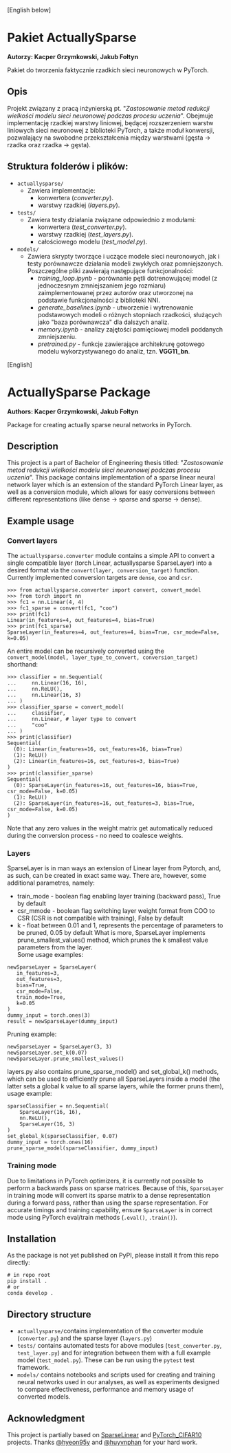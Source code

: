 [English below]

# Pakiet ActuallySparse
**Autorzy: Kacper Grzymkowski, Jakub Fołtyn**  

Pakiet do tworzenia faktycznie rzadkich sieci neuronowych w PyTorch.

## Opis
Projekt związany z pracą inżynierską pt. "*Zastosowanie metod redukcji wielkości modelu sieci neuronowej podczas procesu uczenia*". Obejmuje implementację rzadkiej warstwy liniowej, będącej rozszerzeniem warstw liniowych sieci neuronowej z biblioteki PyTorch, a także moduł konwersji, pozwalający na swobodne przekształcenia między warstwami (gęsta &rarr; rzadka oraz rzadka &rarr; gęsta).  

## Struktura folderów i plików:
* `actuallysparse/`
  - Zawiera implementacje:
    - konwertera (*converter.py*).
    - warstwy rzadkiej (*layers.py*).
* `tests/`
  - Zawiera testy działania związane odpowiednio z modułami:
    - konwertera (*test_converter.py*).
    - warstwy rzadkiej (*test_layers.py*).
    - całościowego modelu (*test_model.py*).
* `models/`
  - Zawiera skrypty tworzące i uczące modele sieci neuronowych, jak i testy porównawcze działania modeli zwykłych oraz pomniejszonych. Poszczególne pliki zawierają następujące funkcjonalności:
    - *training_loop.ipynb* - porównanie pętli dotrenowującej model (z jednoczesnym zmniejszaniem jego rozmiaru) zaimplementowanej przez autorów oraz utworzonej na podstawie funkcjonalności z biblioteki NNI.
    - *generate_baselines.ipynb* - utworzenie i wytrenowanie podstawowych modeli o różnych stopniach rzadkości, służących jako "baza porównawcza" dla dalszych analiz.
    - *memory.ipynb* - analizy zajętości pamięciowej modeli poddanych zmniejszeniu.
    - *pretrained.py* - funkcje zawierające architekrurę gotowego modelu wykorzystywanego do analiz, tzn. **VGG11_bn**.

  
  
[English]

# ActuallySparse Package
**Authors: Kacper Grzymkowski, Jakub Fołtyn**  

Package for creating actually sparse neural networks in PyTorch.

## Description
This project is a part of Bachelor of Engineering thesis titled: "*Zastosowanie metod redukcji wielkości modelu sieci neuronowej podczas procesu uczenia*".
This package contains implementation of a sparse linear neural network layer which is an extension of the standard PyTorch Linear layer, as well as a conversion module, which allows for easy conversions between different representations (like dense &rarr; sparse and sparse &rarr; dense). 

## Example usage
### Convert layers
The `actuallysparse.converter` module contains a simple API to convert a single compatible layer (torch Linear, actuallysparse SparseLayer) into a desired format via the `convert(layer, conversion_target)` function. Currently implemented conversion targets are `dense`, `coo` and `csr`.
```
>>> from actuallysparse.converter import convert, convert_model
>>> from torch import nn
>>> fc1 = nn.Linear(4, 4)
>>> fc1_sparse = convert(fc1, "coo")
>>> print(fc1)
Linear(in_features=4, out_features=4, bias=True)
>>> print(fc1_sparse)
SparseLayer(in_features=4, out_features=4, bias=True, csr_mode=False, k=0.05)
```
An entire model can be recursively converted using the `convert_model(model, layer_type_to_convert, conversion_target)` shorthand:
```
>>> classifier = nn.Sequential(
...     nn.Linear(16, 16),
...     nn.ReLU(),
...     nn.Linear(16, 3)
... )
>>> classifier_sparse = convert_model(
...     classifier,
...     nn.Linear, # layer type to convert
...     "coo"
... )
>>> print(classifier)
Sequential(
  (0): Linear(in_features=16, out_features=16, bias=True)
  (1): ReLU()
  (2): Linear(in_features=16, out_features=3, bias=True)
)
>>> print(classifier_sparse)
Sequential(
  (0): SparseLayer(in_features=16, out_features=16, bias=True, csr_mode=False, k=0.05)
  (1): ReLU()
  (2): SparseLayer(in_features=16, out_features=3, bias=True, csr_mode=False, k=0.05)
)
```
Note that any zero values in the weight matrix get automatically reduced during the conversion process - no need to coalesce weights.

### Layers
SparseLayer is in man ways an extension of Linear layer from Pytorch, and, as such, can be created in exact same way. There are, however, some additional parametres, namely:
 * train_mode - boolean flag enabling layer training (backward pass), True by default
 * csr_mmode - boolean flag switching layer weight format from COO to CSR (CSR is not compatible with training), False by default
 * k - float between 0.01 and 1, represents the percentage of parameters to be pruned, 0.05 by default
 What is more, SparseLayer implements prune_smallest_values() method, which prunes the k smallest value parameters from the layer.  
 Some usage examples:
 ```
 newSparseLayer = SparseLayer(
    in_features=3,
    out_features=3,
    bias=True,
    csr_mode=False,
    train_mode=True,
    k=0.05
)
dummy_input = torch.ones(3)
result = newSparseLayer(dummy_input)
 ```
 Pruning example:
 ```
 newSparseLayer = SparseLayer(3, 3)
 newSparseLayer.set_k(0.07)
 newSparseLayer.prune_smallest_values()
 ```
layers.py also contains prune_sparse_model() and set_global_k() methods, which can be used to efficiently prune all SparseLayers inside a model (the latter sets a global k value to all sparse layers, while the former pruns them), usage example:
```
sparseClassifier = nn.Sequential(
    SparseLayer(16, 16),
    nn.ReLU(),
    SparseLayer(16, 3)
)
set_global_k(sparseClassifier, 0.07)
dummy_input = torch.ones(16)
prune_sparse_model(sparseClassifier, dummy_input)
```
### Training mode
Due to limitations in PyTorch optimizers, it is currently not possible to perform a backwards pass on sparse matrices. 
Because of this, `SparseLayer` in training mode will convert its sparse matrix to a dense representation during a forward pass, rather than using the sparse representation.
For accurate timings and training capability, ensure `SparseLayer` is in correct mode using PyTorch eval/train methods (`.eval()`, `.train()`).

## Installation
As the package is not yet published on PyPI, please install it from this repo directly: 
```
# in repo root
pip install .
# or
conda develop .
```

## Directory structure

* `actuallysparse/`contains implementation of the converter module (`converter.py`) and the sparse layer (`layers.py`)
* `tests/` contains automated tests for above modules (`test_converter.py`, `test_layer.py`) and for integration between them with a full example model (`test_model.py`). These can be run using the `pytest` test framework.
* `models/` contains notebooks and scripts used for creating and training neural networks used in our analyses, as well as experiments designed to compare effectiveness, performance and memory usage of converted models.

## Acknowledgment

This project is partially based on [SparseLinear](https://github.com/hyeon95y/SparseLinear) and [PyTorch_CIFAR10](https://github.com/huyvnphan/PyTorch_CIFAR10/) projects. Thanks [@hyeon95y](https://github.com/hyeon95y) and [@huyvnphan](https://github.com/huyvnphan) for your hard work.
